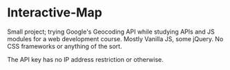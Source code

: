 # Interactive-Map

Small project; trying Google's Geocoding API while studying APIs and JS modules for a web development course. Mostly Vanilla JS, some jQuery. No CSS frameworks or anything of the sort.

The API key has no IP address restriction or otherwise.
